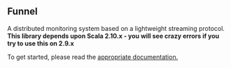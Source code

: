 ## Funnel

A distributed monitoring system based on a lightweight streaming protocol. **This library depends upon Scala 2.10.x - you will see crazy errors if you try to use this on 2.9.x**

To get started, please read the [appropriate documentation.](http://github-media.sc.intel.com/pages/intelmedia/funnel/)